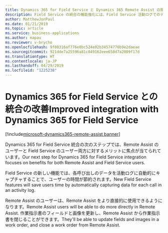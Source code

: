 ```yaml
---
title: Dynamics 365 for Field Service と Dynamics 365 Remote Assist の間の統合に対する機能の強化
description: Field Service の統合の機能強化には、Field Service 活動ログでのデータのキャプチャ、および Remote Assist のユーザーが作業指示書内のフィールドと画像を更新して作業指示書を閉じる機能が含まれます。
author: MatthewJonPaul
ms.date: 01/21/2019
ms.topic: article
ms.service: business-applications
ms.author: mapau
ms.reviewer: v-brycho
ms.openlocfilehash: 9f08316af776e0bc524e02b34574776b9e2daeae
ms.sourcegitcommit: 921dde7a25596a81c049162eee650d7a2009f17d
ms.translationtype: HT
ms.contentlocale: ja-JP
ms.lasthandoff: 04/29/2019
ms.locfileid: "1225238"
---
```

# <a name="improved-integration-with-dynamics-365-for-field-service"></a><span data-ttu-id="1adf7-103">Dynamics 365 for Field Service との統合の改善</span><span class="sxs-lookup"><span data-stu-id="1adf7-103">Improved integration with Dynamics 365 for Field Service</span></span>
[!include[microsoft-dynamics365-remote-assist banner](../../includes/microsoft-dynamics365-remote-assist.md)]


<span data-ttu-id="1adf7-104">Dynamics 365 for Field Service 統合の次のステップでは、Remote Assist のユーザーと Field Service のユーザー両方に対するメリットに焦点が当てられています。</span><span class="sxs-lookup"><span data-stu-id="1adf7-104">Our next step for Dynamics 365 for Field Service integration focuses on benefits for both Remote Assist and Field Service users.</span></span> 

<span data-ttu-id="1adf7-105">Field Service の新しい機能では、各呼び出しのデータを活動ログに自動的にキャプチャすることで、ユーザーの時間が節約されます。</span><span class="sxs-lookup"><span data-stu-id="1adf7-105">New Field Service features will save users time by automatically capturing data for each call in an activity log.</span></span> 

<span data-ttu-id="1adf7-106">Remote Assist のユーザーは、Remote Assist をより直接的に使用できるようになります。</span><span class="sxs-lookup"><span data-stu-id="1adf7-106">Remote Assist users will be able to do more directly in Remote Assist.</span></span> <span data-ttu-id="1adf7-107">作業指示書のフィールドと画像を更新し、Remote Assist から作業指示書を閉じることができます。</span><span class="sxs-lookup"><span data-stu-id="1adf7-107">They'll be able to update fields and images in a work order, and close a work order from Remote Assist.</span></span>
